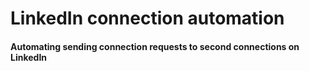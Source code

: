 # LinkedIn connection automation

#### Automating sending connection requests to second connections on LinkedIn
